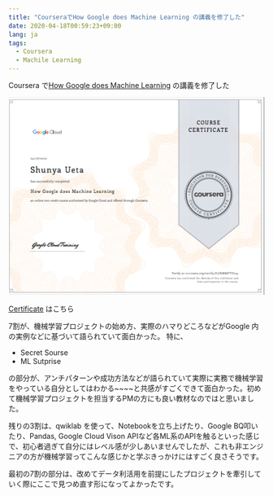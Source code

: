 ```yaml
---
title: "CourseraでHow Google does Machine Learning の講義を修了した"
date: 2020-04-18T00:59:23+09:00
lang: ja
tags:
  - Coursera
  - Machile Learning
---
```


Coursera で[How Google does Machine Learning](https://www.coursera.org/learn/google-machine-learning) の講義を修了した

![coursera](/posts/2020-04-18/images/coursera.png)

[Certificate](https://coursera.org/share/a4b6130f11ba4e96b80b16afe7277289) はこちら

7割が、機械学習プロジェクトの始め方、実際のハマりどころなどがGoogle 内の実例などに基づいて語られていて面白かった。
特に、

- Secret Sourse
- ML Sutprise

の部分が、アンチパターンや成功方法などが語られていて実際に実務で機械学習をやっている自分としてはわかる~~~~と共感がすごくできて面白かった。初めて機械学習プロジェクトを担当するPMの方にも良い教材なのではと思いました。

残りの3割は、qwiklab を使って、Notebookを立ち上げたり、Google BQ叩いたり、Pandas, Google Cloud Vison APIなど各ML系のAPIを触るといった感じで、初心者過ぎて自分にはレベル感が少しあいませんでしたが、これも非エンジニアの方が機械学習ってこんな感じかと学ぶきっかけにはすごく良さそうです。

最初の7割の部分は、改めてデータ利活用を前提にしたプロジェクトを牽引していく際にここで見つめ直す形になってよかったです。